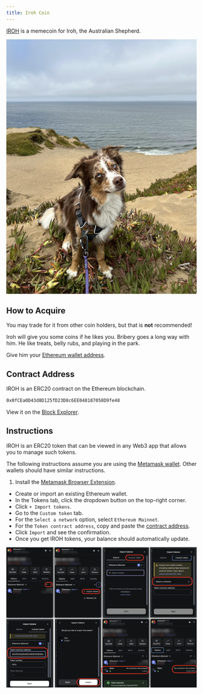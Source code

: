 ```yaml
---
title: Iroh Coin
---
```


[IROH](https://etherscan.io/token/0x0fCEa0D43d8D125fD23D8c6EE048187058D9fe48) is a memecoin for Iroh, the Australian Shepherd.

![Iroh](./assets/beach.webp)

## How to Acquire

You may trade for it from other coin holders, but that is **not** recommended!

Iroh will give you some coins if he likes you. Bribery goes a long way with him. He like treats, belly rubs, and playing in the park.

Give him your [Ethereum wallet address](#instructions).

## Contract Address

IROH is an ERC20 contract on the Ethereum blockchain.

```txt
0x0fCEa0D43d8D125fD23D8c6EE048187058D9fe48
```

View it on the [Block Explorer](https://etherscan.io/token/0x0fCEa0D43d8D125fD23D8c6EE048187058D9fe48).

## Instructions

IROH is an ERC20 token that can be viewed in any Web3 app that allows you to manage such tokens.

The following instructions assume you are using the [Metamask wallet](https://metamask.io/). Other wallets should have similar instructions.

1. Install the [Metamask Browser Extension](https://metamask.io/download).
* Create or import an existing Ethereum wallet.
* In the Tokens tab, click the dropdown button on the top-right corner.
* Click `+ Import tokens`.
* Go to the `Custom token` tab.
* For the `Select a network` option, select `Ethereum Mainnet`.
* For the `Token contract address`, copy and paste the [contract address](#contract-address).
* Click `Import` and see the confirmation.
* Once you get IROH tokens, your balance should automatically update.

![Instructions](./assets/instructions.webp)

